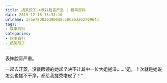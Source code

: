 ```yaml
---
title: 搞笑段子->表妹脸盲严重 | 糗事百科
date: 2019-12-18 15:33:10
urlname: 17ae78d830d900d9c106863ab2709643
tags: 
- 糗事百科
categories:
- 糗事百科
- 搞笑段子
---
```

表妹脸盲严重。

一起去汗蒸，没戴眼镜的她却坚决不让其中一位大姐搓澡……“姐，上次就是她说怎么也搓不干净，都给我搓秃噜皮了！”



